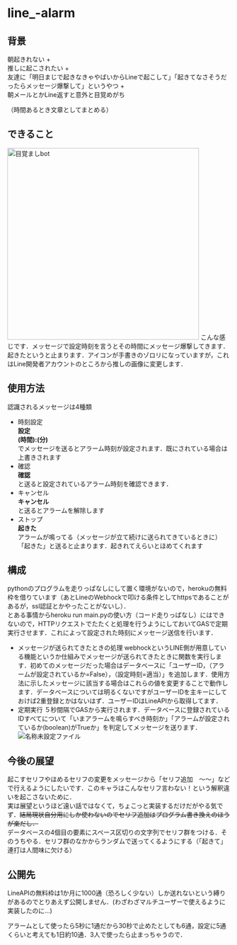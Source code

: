 # line_-alarm

## 背景
朝起きれない +  
推しに起こされたい +    
友達に「明日まじで起きなきゃやばいからLineで起こして」「起きてなさそうだったらメッセージ爆撃して」というやつ +  
朝メールとかLine返すと意外と目覚めがち

（時間あるとき文章としてまとめる）

## できること
<img width="433" alt="目覚ましbot" src="https://user-images.githubusercontent.com/69378772/129932386-8e530fe1-e180-4f10-8c86-6968cb3a90ce.png">
こんな感じです．メッセージで設定時刻を言うとその時間にメッセージ爆撃してきます．起きたというと止まります．アイコンが手書きのゾロリになっていますが，これはLine開発者アカウントのところから推しの画像に変更します．

## 使用方法
認識されるメッセージは4種類

- 時刻設定  
__設定  
  (時間):(分)__  
  でメッセージを送るとアラーム時刻が設定されます．既にされている場合は上書きされます
- 確認  
__確認__  
 と送ると設定されているアラーム時刻を確認できます．
- キャンセル   
__キャンセル__  
  と送るとアラームを解除します
- ストップ   
__起きた__  
  アラームが鳴ってる（メッセージが立て続けに送られてきているときに）「起きた」と送ると止まります．起きれてえらいとほめてくれます

## 構成
pythonのプログラムを走りっぱなしにして置く環境がないので，herokuの無料枠を借りています（あとLineのWebhockで叩ける条件としてhttpsであることがあるが，ssl認証とかやったことがないし）．  
とある事情からheroku run main.pyの使い方（コード走りっぱなし）にはできないので，HTTPリクエストでたたくと処理を行うようにしておいてGASで定期実行させます．これによって設定された時刻にメッセージ送信を行います．  
- メッセージが送られてきたときの処理  webhockというLINE側が用意している機能というか仕組みでメッセージが送られてきたときに関数を実行します．初めてのメッセージだった場合はデータベースに「ユーザーID，（アラームが設定されているか=False），（設定時刻=適当）」を追加します．使用方法に示したメッセージに該当する場合はこれらの値を変更することで動作します．データベースについては明るくないですがユーザーIDを主キーにしておけば2重登録とかはないはず．ユーザーIDはLineAPIから取得してます．
- 定期実行  ５秒間隔でGASから実行されます．データベースに登録されているIDすべてについて「いまアラームを鳴らすべき時刻か」「アラームが設定されているか(boolean)がTrueか」を判定してメッセージを送ります．
![名称未設定ファイル](https://user-images.githubusercontent.com/69378772/129939978-1b69bf57-6654-4a7d-bb68-1834369093ac.png)



## 今後の展望
起こすセリフやほめるセリフの変更をメッセージから「セリフ追加　～～」などで行えるようにしたいです．このキャラはこんなセリフ言わない！という解釈違いを起こさないために．  
実は展望というほど遠い話ではなくて，ちょこっと実装するだけだがやる気でず．~~結局現状自分用にしか使わないのでセリフ追加はプログラム書き換えのほうが楽だし．~~  
データベースの4個目の要素にスペース区切りの文字列でセリフ群をつける．そのうちやる．セリフ群のなかからランダムで送ってくるようにする（「起きて」連打は人間味に欠ける）

## 公開先
LineAPIの無料枠は1か月に1000通（恐ろしく少ない）しか送れないという縛りがあるのでとりあえず公開しません．(わざわざマルチユーザーで使えるように実装したのに...) 　

アラームとして使ったら5秒に1通だから30秒で止めたとしても6通，設定に5通くらいと考えても1日約10通．3人で使ったら止まっちゃうので．
